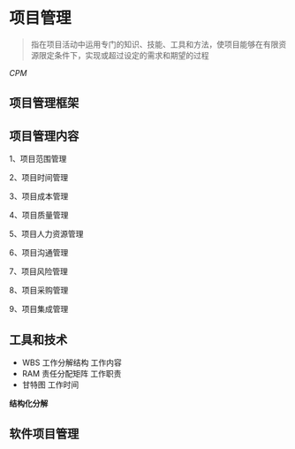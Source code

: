 # 项目管理

> 指在项目活动中运用专门的知识、技能、工具和方法，使项目能够在有限资源限定条件下，实现或超过设定的需求和期望的过程

_CPM_

## 项目管理框架

## 项目管理内容

1、项目范围管理

2、项目时间管理

3、项目成本管理

4、项目质量管理

5、项目人力资源管理

6、项目沟通管理

7、项目风险管理

8、项目采购管理 

9、项目集成管理

## 工具和技术

- WBS 工作分解结构 工作内容
- RAM 责任分配矩阵 工作职责
- 甘特图 工作时间

**结构化分解**

## 软件项目管理


